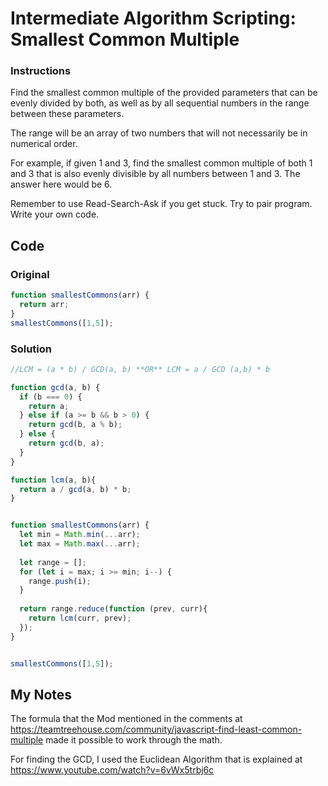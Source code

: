# Intermediate Algorithm Scripting: Smallest Common Multiple

### Instructions

Find the smallest common multiple of the provided parameters that can be evenly divided by both, as well as by all sequential numbers in the range between these parameters.

The range will be an array of two numbers that will not necessarily be in numerical order.

For example, if given 1 and 3, find the smallest common multiple of both 1 and 3 that is also evenly divisible by all numbers between 1 and 3. The answer here would be 6.

Remember to use Read-Search-Ask if you get stuck. Try to pair program. Write your own code.

## Code

### Original

```javascript
function smallestCommons(arr) {
  return arr;
}
smallestCommons([1,5]);
```

### Solution

```javascript
//LCM = (a * b) / GCD(a, b) **OR** LCM = a / GCD (a,b) * b

function gcd(a, b) {
  if (b === 0) {
    return a;
  } else if (a >= b && b > 0) {
    return gcd(b, a % b);
  } else {
    return gcd(b, a);
  }
}

function lcm(a, b){
  return a / gcd(a, b) * b;
}


function smallestCommons(arr) {
  let min = Math.min(...arr);
  let max = Math.max(...arr);
  
  let range = [];
  for (let i = max; i >= min; i--) {
    range.push(i);
  }
  
  return range.reduce(function (prev, curr){
    return lcm(curr, prev);
  });
}


smallestCommons([1,5]);
```

## My Notes

The formula that the Mod mentioned in the comments at https://teamtreehouse.com/community/javascript-find-least-common-multiple made it possible to work through the math. 

For finding the GCD, I used the Euclidean Algorithm that is explained at https://www.youtube.com/watch?v=6vWx5trbj6c
